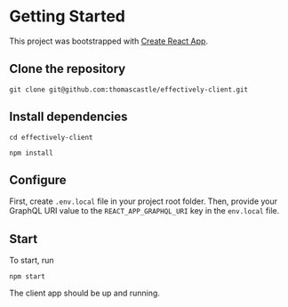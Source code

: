 # Getting Started

This project was bootstrapped with [Create React App](https://github.com/facebook/create-react-app).

## Clone the repository

`git clone git@github.com:thomascastle/effectively-client.git`

## Install dependencies

`cd effectively-client`

`npm install`

## Configure

First, create `.env.local` file in your project root folder. Then, provide your GraphQL URI value to the `REACT_APP_GRAPHQL_URI` key in the `env.local` file.

## Start

To start, run

`npm start`

The client app should be up and running.